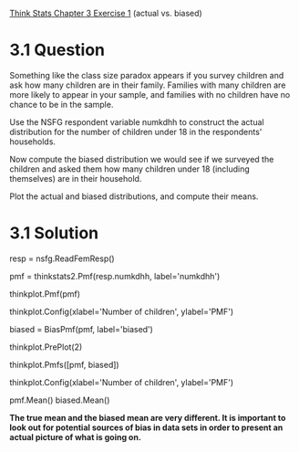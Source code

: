 [Think Stats Chapter 3 Exercise 1](http://greenteapress.com/thinkstats2/html/thinkstats2004.html#toc31) (actual vs. biased)

# 3.1 Question

Something like the class size paradox appears if you survey children and ask how many children are in their family. Families with many children are more likely to appear in your sample, and families with no children have no chance to be in the sample.

Use the NSFG respondent variable numkdhh to construct the actual distribution for the number of children under 18 in the respondents' households.

Now compute the biased distribution we would see if we surveyed the children and asked them how many children under 18 (including themselves) are in their household.

Plot the actual and biased distributions, and compute their means.

# 3.1 Solution


resp = nsfg.ReadFemResp()

pmf = thinkstats2.Pmf(resp.numkdhh, label='numkdhh')

thinkplot.Pmf(pmf)

thinkplot.Config(xlabel='Number of children', ylabel='PMF')

biased = BiasPmf(pmf, label='biased')

thinkplot.PrePlot(2)

thinkplot.Pmfs([pmf, biased])

thinkplot.Config(xlabel='Number of children', ylabel='PMF')



pmf.Mean()
biased.Mean()

__The true mean and the biased mean are very different. It is important to look out for potential sources of bias in data sets in order to present an actual picture of what is going on.__
